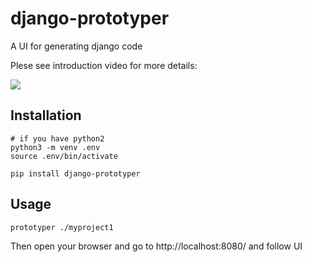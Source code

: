 # django-prototyper

A UI for generating django code

Plese see introduction video for more details:

[<img src="http://f.code-on.be/d/18/06/0223EPzm.png">](http://youtube.com)


## Installation

```
# if you have python2
python3 -m venv .env
source .env/bin/activate
```

```
pip install django-prototyper
```

## Usage

```
prototyper ./myproject1
```

Then open your browser and go to http://localhost:8080/ and follow UI
